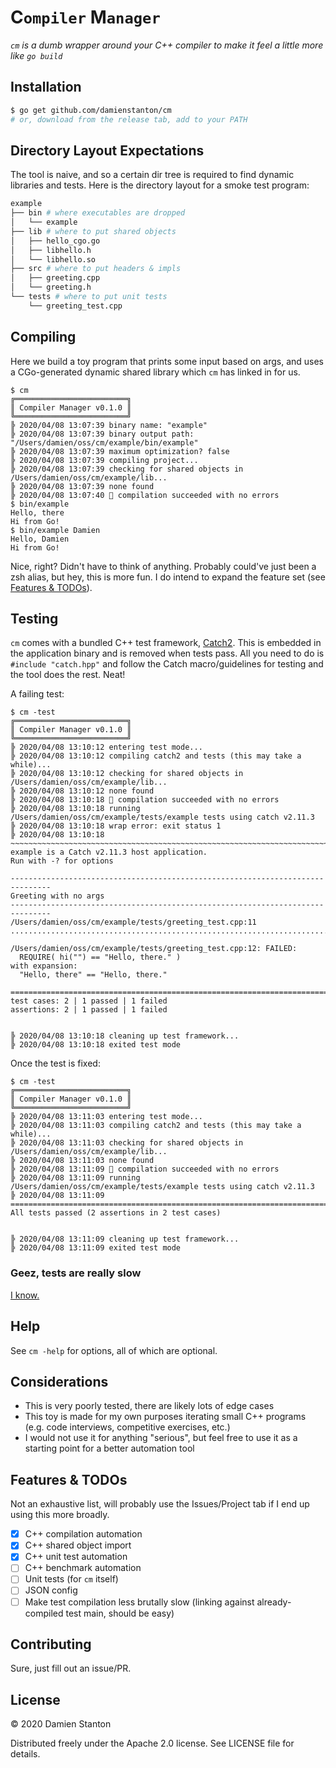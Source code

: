# **C**`ompiler` **M**`anager`

_`cm` is a dumb wrapper around your C++ compiler to make it feel a little more like `go build`_

## Installation

```sh
$ go get github.com/damienstanton/cm
# or, download from the release tab, add to your PATH

```

## Directory Layout Expectations

The tool is naive, and so a certain dir tree is required to find dynamic libraries and tests.
Here is the directory layout for a smoke test program:

```sh
example
├── bin # where executables are dropped
│   └── example
├── lib # where to put shared objects
│   ├── hello_cgo.go
│   ├── libhello.h
│   └── libhello.so
├── src # where to put headers & impls
│   ├── greeting.cpp
│   └── greeting.h
└── tests # where to put unit tests
    └── greeting_test.cpp
```

## Compiling

Here we build a toy program that prints some input based on args, and uses a CGo-generated dynamic shared library which
`cm` has linked in for us.

```console
$ cm
╔═════════════════════════╗
║ Compiler Manager v0.1.0 ║
╚═════════════════════════╝
╠ 2020/04/08 13:07:39 binary name: "example"
╠ 2020/04/08 13:07:39 binary output path: "/Users/damien/oss/cm/example/bin/example"
╠ 2020/04/08 13:07:39 maximum optimization? false
╠ 2020/04/08 13:07:39 compiling project...
╠ 2020/04/08 13:07:39 checking for shared objects in /Users/damien/oss/cm/example/lib...
╠ 2020/04/08 13:07:39 none found
╠ 2020/04/08 13:07:40 🎉 compilation succeeded with no errors
$ bin/example
Hello, there
Hi from Go!
$ bin/example Damien
Hello, Damien
Hi from Go!
```

Nice, right? Didn't have to think of anything. Probably could've just been a zsh alias, but hey, this is more fun. I do intend to expand the feature set (see [Features & TODOs](#features--todos)).

## Testing

`cm` comes with a bundled C++ test framework, [Catch2](https://github.com/catchorg/Catch2). This is embedded in the application binary and is removed when tests pass. All you need to do is `#include "catch.hpp"` and follow the Catch macro/guidelines for testing and the tool does the rest. Neat!

A failing test:

```console
$ cm -test
╔═════════════════════════╗
║ Compiler Manager v0.1.0 ║
╚═════════════════════════╝
╠ 2020/04/08 13:10:12 entering test mode...
╠ 2020/04/08 13:10:12 compiling catch2 and tests (this may take a while)...
╠ 2020/04/08 13:10:12 checking for shared objects in /Users/damien/oss/cm/example/lib...
╠ 2020/04/08 13:10:12 none found
╠ 2020/04/08 13:10:18 🎉 compilation succeeded with no errors
╠ 2020/04/08 13:10:18 running /Users/damien/oss/cm/example/tests/example tests using catch v2.11.3
╠ 2020/04/08 13:10:18 wrap error: exit status 1
╠ 2020/04/08 13:10:18
~~~~~~~~~~~~~~~~~~~~~~~~~~~~~~~~~~~~~~~~~~~~~~~~~~~~~~~~~~~~~~~~~~~~~~~~~~~~~~~
example is a Catch v2.11.3 host application.
Run with -? for options

-------------------------------------------------------------------------------
Greeting with no args
-------------------------------------------------------------------------------
/Users/damien/oss/cm/example/tests/greeting_test.cpp:11
...............................................................................

/Users/damien/oss/cm/example/tests/greeting_test.cpp:12: FAILED:
  REQUIRE( hi("") == "Hello, there." )
with expansion:
  "Hello, there" == "Hello, there."

===============================================================================
test cases: 2 | 1 passed | 1 failed
assertions: 2 | 1 passed | 1 failed


╠ 2020/04/08 13:10:18 cleaning up test framework...
╠ 2020/04/08 13:10:18 exited test mode
```

Once the test is fixed:

```console
$ cm -test
╔═════════════════════════╗
║ Compiler Manager v0.1.0 ║
╚═════════════════════════╝
╠ 2020/04/08 13:11:03 entering test mode...
╠ 2020/04/08 13:11:03 compiling catch2 and tests (this may take a while)...
╠ 2020/04/08 13:11:03 checking for shared objects in /Users/damien/oss/cm/example/lib...
╠ 2020/04/08 13:11:03 none found
╠ 2020/04/08 13:11:09 🎉 compilation succeeded with no errors
╠ 2020/04/08 13:11:09 running /Users/damien/oss/cm/example/tests/example tests using catch v2.11.3
╠ 2020/04/08 13:11:09 ===============================================================================
All tests passed (2 assertions in 2 test cases)


╠ 2020/04/08 13:11:09 cleaning up test framework...
╠ 2020/04/08 13:11:09 exited test mode
```

### Geez, tests are really slow

[I know.](#features--todos)

## Help

See `cm -help` for options, all of which are optional.

## Considerations

- This is very poorly tested, there are likely lots of edge cases
- This toy is made for my own purposes iterating small C++ programs (e.g. code interviews, competitive exercises, etc.)
- I would not use it for anything "serious", but feel free to use it as a starting point for a better automation tool

## Features & TODOs

Not an exhaustive list, will probably use the Issues/Project tab if I end up using this more broadly.

- [x] C++ compilation automation
- [x] C++ shared object import
- [x] C++ unit test automation
- [ ] C++ benchmark automation
- [ ] Unit tests (for `cm` itself)
- [ ] JSON config
- [ ] Make test compilation less brutally slow (linking against already-compiled test main, should be easy)

## Contributing

Sure, just fill out an issue/PR.

## License

© 2020 Damien Stanton

Distributed freely under the Apache 2.0 license. See LICENSE file for details.
